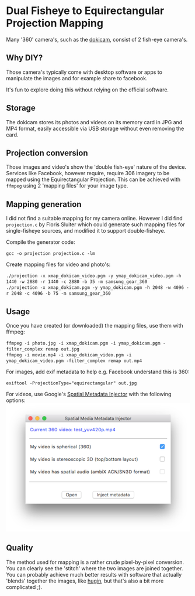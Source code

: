 # Dual Fisheye to Equirectangular Projection Mapping

Many '360' camera's, such as the [dokicam](http://dokicam.com/), consist of 2
fish-eye camera's. 

## Why DIY?

Those camera's typically come with desktop software or apps
to manipulate the images and for example share to facebook.

It's fun to explore doing this without relying on the official software. 

## Storage

The dokicam stores its photos and videos on its memory card in JPG and MP4
format, easily accessible via USB storage without even removing the card.

## Projection conversion

Those images and video's show the 'double fish-eye' nature of the device.
Services like Facebook, however require, require 306 imagery to be mapped
using the Equirectangular Projection. This can be achieved with `ffmpeg`
using 2 'mapping files' for your image type.

## Mapping generation

I did not find a suitable mapping for my camera online. However I did find
`projection.c` by Floris Sluiter which could generate such mapping files
for single-fisheye sources, and modified it to support double-fisheye.

Compile the generator code:

    gcc -o projection projection.c -lm

Create mapping files for video and photo's:

    ./projection -x xmap_dokicam_video.pgm -y ymap_dokicam_video.pgm -h 1440 -w 2880 -r 1440 -c 2880 -b 35 -m samsung_gear_360
    ./projection -x xmap_dokicam.pgm -y ymap_dokicam.pgm -h 2048 -w 4096 -r 2048 -c 4096 -b 75 -m samsung_gear_360

## Usage

Once you have created (or downloaded) the mapping files, use them with ffmpeg:

    ffmpeg -i photo.jpg -i xmap_dokicam.pgm -i ymap_dokicam.pgm -filter_complex remap out.jpg
    ffmpeg -i movie.mp4 -i xmap_dokicam_video.pgm -i ymap_dokicam_video.pgm -filter_complex remap out.mp4

For images, add exif metadata to help e.g. Facebook understand this is 360:

    exiftool -ProjectionType="equirectangular" out.jpg

For videos, use Google's [Spatial Metadata Injector](https://github.com/google/spatial-media/releases) with the following options:
![Image](google_spatial.png)

## Quality

The method used for mapping is a rather crude pixel-by-pixel conversion. You
can clearly see the 'stitch' where the two images are joined together. You can
probably achieve much better results with software that actually 'blends'
together the images, like [hugin](http://hugin.sourceforge.net/), but that's
also a bit more complicated ;).
